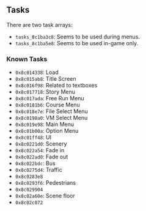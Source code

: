 ## Tasks

There are two task arrays:
- `tasks_8c1ba3c8`: Seems to be used during menus.
- `tasks_8c1ba5e8`: Seems to be used in-game only.

### Known Tasks
- `0x8c014338`: Load
- `0x8c015ab8`: Title Screen
- `0x8c016f98`: Related to textboxes
- `0x8c017718`: Story Menu
- `0x8c017ada`: Free Run Menu
- `0x8c0181b6`: Course Menu
- `0x8c018e7e`: File Select Menu
- `0x8c0198a0`: VM Select Menu
- `0x8c019e98`: Main Menu
- `0x8c01b00a`: Option Menu
- `0x8c01ff48`: UI
- `0x8c0221d0`: Scenery
- `0x8c022a54`: Fade in
- `0x8c022ad0`: Fade out
- `0x8c022bdc`: Bus
- `0x8c0275d4`: Traffic
- `0x8c0283e8`
- `0x8c0293f6`: Pedestrians
- `0x8c029904` 
- `0x8c02a60e`: Scene floor
- `0x8c02c072`
